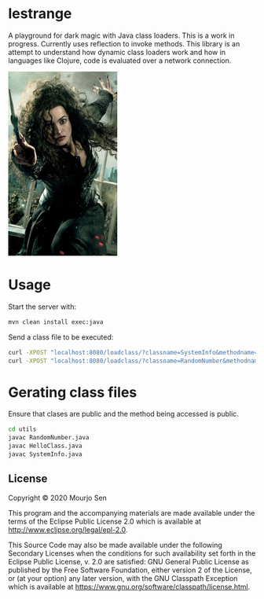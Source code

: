 # lestrange

A playground for dark magic with Java class loaders. This is a work in progress. Currently uses reflection to invoke methods. This library is an attempt to understand how dynamic class loaders work and how in languages like Clojure, code is evaluated over a network connection.

![Bellatrix](/utils/bella.png)


# Usage

Start the server with:
```bash
mvn clean install exec:java
```

Send a class file to be executed:
```bash
curl -XPOST "localhost:8080/loadclass/?classname=SystemInfo&methodname=info" -F "file=@SystemInfo.class"
curl -XPOST "localhost:8080/loadclass/?classname=RandomNumber&methodname=sayHello" -F "file=@RandomNumber.class"
```

# Gerating class files
Ensure that clases are public and the method being accessed is public.
```bash
cd utils
javac RandomNumber.java
javac HelloClass.java
javac SystemInfo.java
```



## License

Copyright © 2020 Mourjo Sen

This program and the accompanying materials are made available under the
terms of the Eclipse Public License 2.0 which is available at
http://www.eclipse.org/legal/epl-2.0.

This Source Code may also be made available under the following Secondary
Licenses when the conditions for such availability set forth in the Eclipse
Public License, v. 2.0 are satisfied: GNU General Public License as published by
the Free Software Foundation, either version 2 of the License, or (at your
option) any later version, with the GNU Classpath Exception which is available
at https://www.gnu.org/software/classpath/license.html.
